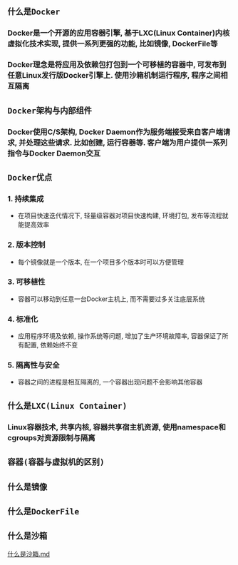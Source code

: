## **`什么是Docker`**

### Docker是一个开源的应用容器引擎, 基于LXC(Linux Container)内核虚拟化技术实现, 提供一系列更强的功能, 比如镜像, DockerFile等
### Docker理念是将应用及依赖包打包到一个可移植的容器中, 可发布到任意Linux发行版Docker引擎上. 使用沙箱机制运行程序, 程序之间相互隔离

## **`Docker架构与内部组件`**
### Docker使用C/S架构, Docker Daemon作为服务端接受来自客户端请求, 并处理这些请求. 比如创建, 运行容器等. 客户端为用户提供一系列指令与Docker Daemon交互

## **`Docker优点`**
### 1. 持续集成
* 在项目快速迭代情况下, 轻量级容器对项目快速构建, 环境打包, 发布等流程就能提高效率
### 2. 版本控制
* 每个镜像就是一个版本, 在一个项目多个版本时可以方便管理
### 3. 可移植性
* 容器可以移动到任意一台Docker主机上, 而不需要过多关注底层系统
### 4. 标准化
* 应用程序环境及依赖, 操作系统等问题, 增加了生产环境故障率, 容器保证了所有配置, 依赖始终不变
### 5. 隔离性与安全
* 容器之间的进程是相互隔离的, 一个容器出现问题不会影响其他容器

## **`什么是LXC(Linux Container)`**
### Linux容器技术, 共享内核, 容器共享宿主机资源, 使用namespace和cgroups对资源限制与隔离


## **`容器(容器与虚拟机的区别)`**


## **`什么是镜像`**

## **`什么是DockerFile`**

## **`什么是沙箱`**
[什么是沙箱.md](./沙箱.md)